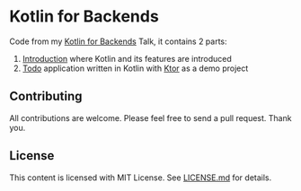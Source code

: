 # Kotlin for Backends

Code from my [Kotlin for Backends](https://docs.google.com/presentation/d/1NPQ-0Vv3Of775OUGLR3S0BtfVYLoMFRXmvNlGoDByyE) Talk, it contains 2 parts:

1. [Introduction](intro/README.md) where Kotlin and its features are introduced
2. [Todo](todo-with-ktor/README.md) application written in Kotlin with [Ktor](https://ktor.io/) as a demo project

## Contributing

All contributions are welcome. Please feel free to send a pull request. Thank you.

## License

This content is licensed with MIT License. See [LICENSE.md](LICENSE.md) for details.